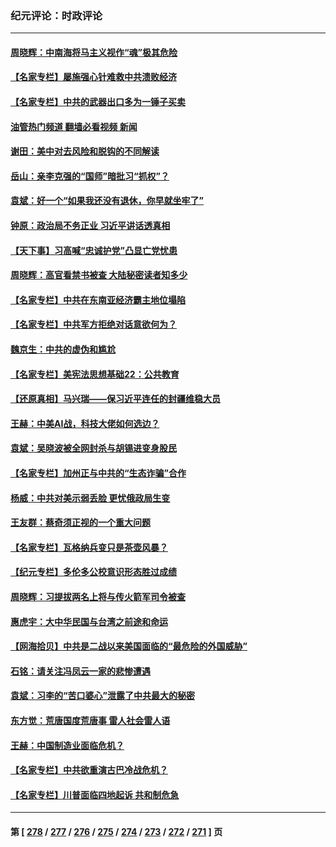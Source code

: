 ### 纪元评论：时政评论
---
#### [周晓辉：中南海将马主义视作“魂”极其危险](../../pages/nsc1025/n14026892.md?07030330) 
#### [【名家专栏】屡施强心针难救中共溃败经济](../../pages/nsc1025/n14026783.md?07030330) 
#### [【名家专栏】中共的武器出口多为一锤子买卖](../../pages/nsc1025/n14022364.md?07030330) 
#### [油管热门频道 翻墙必看视频 新闻](ok?07030330)
#### [谢田：美中对去风险和脱钩的不同解读](../../pages/nsc1025/n14026631.md?07030330) 
#### [岳山：亲李克强的“国师”暗批习“抓权”？](../../pages/nsc1025/n14026064.md?07030330) 
#### [袁斌：好一个“如果我还没有退休，你早就坐牢了”](../../pages/nsc1025/n14026216.md?07030330) 
#### [钟原：政治局不务正业 习近平讲话透真相](../../pages/nsc1025/n14026067.md?07030330) 
#### [【天下事】习高喊“忠诚护党”凸显亡党忧患](../../pages/nsc1025/n14025924.md?07030330) 
#### [周晓辉：高官看禁书被查 大陆秘密读者知多少](../../pages/nsc1025/n14025942.md?07030330) 
#### [【名家专栏】中共在东南亚经济霸主地位塌陷](../../pages/nsc1025/n14024242.md?07030330) 
#### [【名家专栏】中共军方拒绝对话意欲何为？](../../pages/nsc1025/n14024248.md?07030330) 
#### [魏京生：中共的虚伪和尴尬](../../pages/nsc1025/n14025911.md?07030330) 
#### [【名家专栏】美宪法思想基础22：公共教育](../../pages/nsc1025/n14025710.md?07030330) 
#### [【还原真相】马兴瑞——保习近平连任的封疆维稳大员](../../pages/nsc1025/n14025753.md?07030330) 
#### [王赫：中美AI战，科技大佬如何选边？](../../pages/nsc1025/n14025558.md?07030330) 
#### [袁斌：吴晓波被全网封杀与胡锡进变身股民](../../pages/nsc1025/n14025579.md?07030330) 
#### [【名家专栏】加州正与中共的“生态诈骗”合作](../../pages/nsc1025/n14022359.md?07030330) 
#### [杨威：中共对美示弱丢脸 更忧俄政局生变](../../pages/nsc1025/n14025329.md?07030330) 
#### [王友群：蔡奇须正视的一个重大问题](../../pages/nsc1025/n14025280.md?07030330) 
#### [【名家专栏】瓦格纳兵变只是茶壶风暴？](../../pages/nsc1025/n14024996.md?07030330) 
#### [【纪元专栏】多伦多公校意识形态胜过成绩](../../pages/nsc1025/n14025193.md?07030330) 
#### [周晓辉：习提拔两名上将与传火箭军司令被查](../../pages/nsc1025/n14025122.md?07030330) 
#### [惠虎宇：大中华民国与台湾之前途和命运](../../pages/nsc1025/n14023710.md?07030330) 
#### [【网海拾贝】中共是二战以来美国面临的“最危险的外国威胁”](../../pages/nsc1025/n14024809.md?07030330) 
#### [石铭：请关注冯凤云一家的悲惨遭遇](../../pages/nsc1025/n14024794.md?07030330) 
#### [袁斌：习李的“苦口婆心”泄露了中共最大的秘密](../../pages/nsc1025/n14024765.md?07030330) 
#### [东方觉：荒唐国度荒唐事 雷人社会雷人语](../../pages/nsc1025/n14024739.md?07030330) 
#### [王赫：中国制造业面临危机？](../../pages/nsc1025/n14024704.md?07030330) 
#### [【名家专栏】中共欲重演古巴冷战危机？](../../pages/nsc1025/n14024244.md?07030330) 
#### [【名家专栏】川普面临四地起诉 共和制危急](../../pages/nsc1025/n14023549.md?07030330) 

---
#### 第 [ [278](./278.md?07030330) / [277](./277.md?07030330) / [276](./276.md?07030330) / [275](./275.md?07030330) / [274](./274.md?07030330) / [273](./273.md?07030330) / [272](./272.md?07030330) / [271](./271.md?07030330) ] 页
